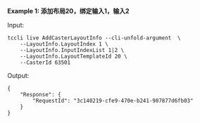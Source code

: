 **Example 1: 添加布局20，绑定输入1，输入2**



Input: 

```
tccli live AddCasterLayoutInfo --cli-unfold-argument  \
    --LayoutInfo.LayoutIndex 1 \
    --LayoutInfo.InputIndexList 1|2 \
    --LayoutInfo.LayoutTemplateId 20 \
    --CasterId 63501
```

Output: 
```
{
    "Response": {
        "RequestId": "3c140219-cfe9-470e-b241-907877d6fb03"
    }
}
```

